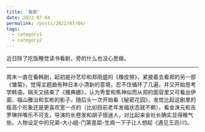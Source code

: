 ```yaml
---
title: '看剧'
date: 2022-07-04
permalink: /posts/2022/07/04/
tags:
  - category1
  - category2
---
```

近日除了吃饭睡觉读书看剧，旁的什么也没心思做。


---

  周末一直在看韩剧，起初是孙艺珍和郑雨盛的《橡皮擦》，紧接着去看郑的另一部《雏菊》，觉得主题曲有种日本小清新的意境，忍不住循环了几遍，并又开始思考学韩语。隔天又结束了《雅典娜》，认为秀爱和焦神似而从郑的面容里又可看出伊面、福山雅治和玄彬的影子。随后头一次开始看《秘密花园》，发觉比起这剧里的瘦高个形象还是更喜欢宽一点的（比如目前老年发福状态就不赖）。看金洙元和吉罗琳拌嘴乐不可支，导演的长卷发和胡子很迷人，对比起来金社长确实显得稚气些。人物设定中的兄弟-大小姐-门第差距-生病一下子让人想起《遇见王沥川》。
    
